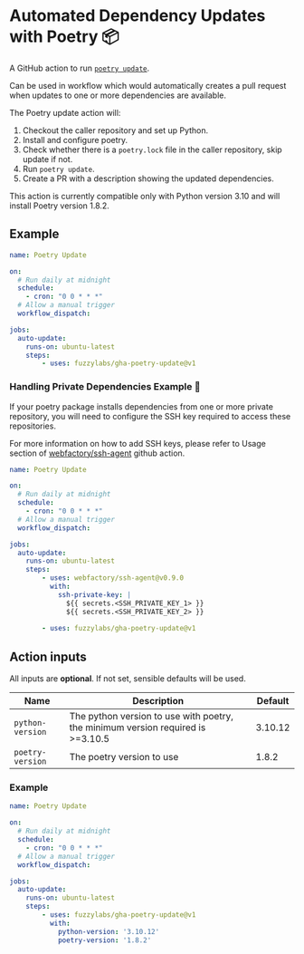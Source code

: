 # Automated Dependency Updates with Poetry 📦

A GitHub action to run [`poetry update`](https://python-poetry.org/docs/cli/#update).

Can be used in workflow which would automatically creates a pull request when updates to one or more dependencies are available.

The Poetry update action will:
1. Checkout the caller repository and set up Python.
2. Install and configure poetry.
3. Check whether there is a `poetry.lock` file in the caller repository, skip update if not.
4. Run `poetry update`.
5. Create a PR with a description showing the updated dependencies.

This action is currently compatible only with Python version 3.10 and will install Poetry version 1.8.2.

## Example

```yaml
name: Poetry Update

on: 
  # Run daily at midnight
  schedule:
    - cron: "0 0 * * *"
  # Allow a manual trigger
  workflow_dispatch:

jobs:
  auto-update:
    runs-on: ubuntu-latest
    steps:
        - uses: fuzzylabs/gha-poetry-update@v1
```

 ### Handling Private Dependencies Example 🔐

If your poetry package installs dependencies from one or more private repository, you will need to configure the SSH key required to access these repositories.

For more information on how to add SSH keys, please refer to Usage section of [webfactory/ssh-agent](https://github.com/webfactory/ssh-agent?tab=readme-ov-file#usage) github action.

```yaml
name: Poetry Update

on: 
  # Run daily at midnight
  schedule:
    - cron: "0 0 * * *"
  # Allow a manual trigger
  workflow_dispatch:

jobs:
  auto-update:
    runs-on: ubuntu-latest
    steps:
        - uses: webfactory/ssh-agent@v0.9.0
          with:
            ssh-private-key: |
              ${{ secrets.<SSH_PRIVATE_KEY_1> }}
              ${{ secrets.<SSH_PRIVATE_KEY_2> }}
    
        - uses: fuzzylabs/gha-poetry-update@v1
```

## Action inputs

All inputs are **optional**. If not set, sensible defaults will be used.

| Name | Description | Default |
| --- | --- | --- |
| `python-version` | The python version to use with poetry, the minimum version required is >=3.10.5 | 3.10.12 |
| `poetry-version` | The poetry version to use | 1.8.2 |

### Example

```yaml
name: Poetry Update

on: 
  # Run daily at midnight
  schedule:
    - cron: "0 0 * * *"
  # Allow a manual trigger
  workflow_dispatch:

jobs:
  auto-update:
    runs-on: ubuntu-latest
    steps:
        - uses: fuzzylabs/gha-poetry-update@v1
          with:
            python-version: '3.10.12'
            poetry-version: '1.8.2'
```